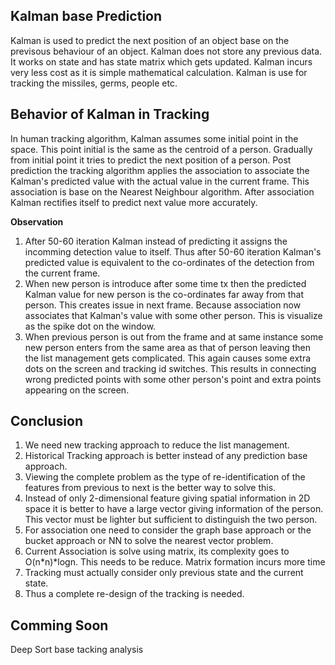 ## Kalman base Prediction ##
Kalman is used to predict the next position of an object base on the previsous behaviour of an object. Kalman does not store any previous data. It works on state and has state matrix which gets updated. Kalman incurs very less cost as it is simple mathematical calculation. Kalman is use for tracking the missiles, germs, people etc.

## Behavior of Kalman in Tracking ##

In human tracking algorithm, Kalman assumes some initial point in the space. This point initial is the same as the centroid of a person. Gradually from initial point it tries to predict the next position of a person. Post prediction the tracking algorithm applies the association to associate the Kalman's predicted value with the actual value in the current frame. This association is base on the Nearest Neighbour algorithm. After association Kalman rectifies itself to predict next value more accurately.

**Observation** 
1. After 50-60 iteration Kalman instead of predicting it assigns the incomming detection value to itself. Thus after 50-60 iteration Kalman's predicted value is equivalent to the co-ordinates of the detection from the current frame.
2. When new person is introduce after some time tx then the predicted Kalman value for new person is the co-ordinates far away from that person. This creates issue in next frame. Because association now associates that Kalman's value with some other person. This is visualize as the spike dot on the window.
3. When previous person is out from the frame and at same instance some new person enters from the same area as that of person leaving then the list management gets complicated. This again causes some extra dots on the screen and tracking id switches. This results in connecting wrong predicted points with some other person's point and extra points appearing on the screen.

## Conclusion ##
1. We need new tracking approach to reduce the list management.
2. Historical Tracking approach is better instead of any prediction base approach.
3. Viewing the complete problem as the type of re-identification of the features from previous to next is the better way to solve this.
4. Instead of only 2-dimensional feature giving spatial information in 2D space it is better to have a large vector giving information of the person. This vector must be lighter but sufficient to distinguish the two person.
5. For association one need to consider the graph base approach or the bucket approach or NN to solve the nearest vector problem.
6. Current Association is solve using matrix, its complexity goes to O(n*n)*logn. This needs to be reduce. Matrix formation incurs more time
7. Tracking must actually consider only previous state and the current state.
8. Thus a complete re-design of the tracking is needed.

## Comming Soon ##
Deep Sort base tacking analysis
